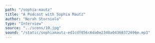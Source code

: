 ```yaml
---
path: "/sophia-mautz"
title: "A Podcast with Sophia Mautz"
author: "Norah Storniolo"
type: "Interview"
source: "../icons/10.jpg"
sound: "/static/sophiamautz-ed1cdf856c6da0e2348a04368372696e.mp3"
---
```

&nbsp;
